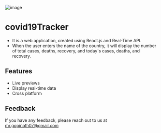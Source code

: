 
![image](https://bit.ly/3vrFnCd)

# covid19Tracker

- It is a web application, created using React.js and Real-Time API.
- When the user enters the name of the country, it will display the number of total cases, deaths, recovery, and today`s cases, deaths, and recovery.



## Features

- Live previews
- Display real-time data
- Cross platform


## Feedback

If you have any feedback, please reach out to us at mr.gopinath07@gmail.com

